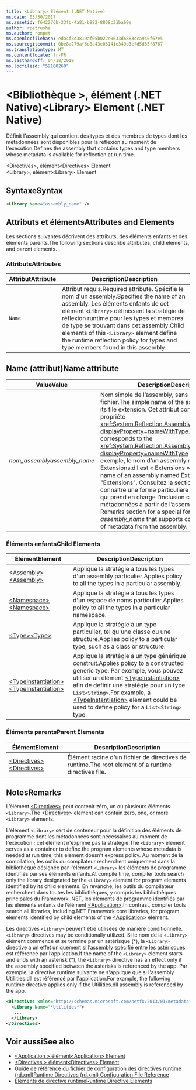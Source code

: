```yaml
---
title: <Library> Élément (.NET Native)
ms.date: 03/30/2017
ms.assetid: f642276b-33fb-4a81-b882-8808c31ba69e
author: rpetrusha
ms.author: ronpet
ms.openlocfilehash: eda4f8d3819af05b022e0633d6883cca940f67e5
ms.sourcegitcommit: 0be8a279af6d8a43e03141e349d3efd5d35f8767
ms.translationtype: MT
ms.contentlocale: fr-FR
ms.lasthandoff: 04/18/2019
ms.locfileid: "59100260"
---
```

# <a name="library-element-net-native"></a><span data-ttu-id="ffcae-102">\<Bibliothèque >, élément (.NET Native)</span><span class="sxs-lookup"><span data-stu-id="ffcae-102">\<Library> Element (.NET Native)</span></span>
<span data-ttu-id="ffcae-103">Définit l'assembly qui contient des types et des membres de types dont les métadonnées sont disponibles pour la réflexion au moment de l'exécution.</span><span class="sxs-lookup"><span data-stu-id="ffcae-103">Defines the assembly that contains types and type members whose metadata is available for reflection at run time.</span></span>  
  
 <span data-ttu-id="ffcae-104">\<Directives>, élément</span><span class="sxs-lookup"><span data-stu-id="ffcae-104">\<Directives> Element</span></span>  
<span data-ttu-id="ffcae-105">\<Library>, élément</span><span class="sxs-lookup"><span data-stu-id="ffcae-105">\<Library> Element</span></span>  
  
## <a name="syntax"></a><span data-ttu-id="ffcae-106">Syntaxe</span><span class="sxs-lookup"><span data-stu-id="ffcae-106">Syntax</span></span>  
  
```xml  
<Library Name="assembly_name" />  
```  
  
## <a name="attributes-and-elements"></a><span data-ttu-id="ffcae-107">Attributs et éléments</span><span class="sxs-lookup"><span data-stu-id="ffcae-107">Attributes and Elements</span></span>  
 <span data-ttu-id="ffcae-108">Les sections suivantes décrivent des attributs, des éléments enfants et des éléments parents.</span><span class="sxs-lookup"><span data-stu-id="ffcae-108">The following sections describe attributes, child elements, and parent elements.</span></span>  
  
### <a name="attributes"></a><span data-ttu-id="ffcae-109">Attributs</span><span class="sxs-lookup"><span data-stu-id="ffcae-109">Attributes</span></span>  
  
|<span data-ttu-id="ffcae-110">Attribut</span><span class="sxs-lookup"><span data-stu-id="ffcae-110">Attribute</span></span>|<span data-ttu-id="ffcae-111">Description</span><span class="sxs-lookup"><span data-stu-id="ffcae-111">Description</span></span>|  
|---------------|-----------------|  
|`Name`|<span data-ttu-id="ffcae-112">Attribut requis.</span><span class="sxs-lookup"><span data-stu-id="ffcae-112">Required attribute.</span></span> <span data-ttu-id="ffcae-113">Spécifie le nom d'un assembly.</span><span class="sxs-lookup"><span data-stu-id="ffcae-113">Specifies the name of an assembly.</span></span> <span data-ttu-id="ffcae-114">Les éléments enfants de cet élément `<Library>` définissent la stratégie de réflexion runtime pour les types et membres de type se trouvant dans cet assembly.</span><span class="sxs-lookup"><span data-stu-id="ffcae-114">Child elements of this `<Library>` element define the runtime reflection policy for types and type members found in this assembly.</span></span>|  
  
## <a name="name-attribute"></a><span data-ttu-id="ffcae-115">Name (attribut)</span><span class="sxs-lookup"><span data-stu-id="ffcae-115">Name attribute</span></span>  
  
|<span data-ttu-id="ffcae-116">Value</span><span class="sxs-lookup"><span data-stu-id="ffcae-116">Value</span></span>|<span data-ttu-id="ffcae-117">Description</span><span class="sxs-lookup"><span data-stu-id="ffcae-117">Description</span></span>|  
|-----------|-----------------|  
|<span data-ttu-id="ffcae-118">*nom_assembly*</span><span class="sxs-lookup"><span data-stu-id="ffcae-118">*assembly_name*</span></span>|<span data-ttu-id="ffcae-119">Nom simple de l’assembly, sans son extension de fichier.</span><span class="sxs-lookup"><span data-stu-id="ffcae-119">The simple name of the assembly, without its file extension.</span></span> <span data-ttu-id="ffcae-120">Cet attribut correspond à la propriété <xref:System.Reflection.AssemblyName.Name%2A?displayProperty=nameWithType>.</span><span class="sxs-lookup"><span data-stu-id="ffcae-120">This attribute corresponds to the <xref:System.Reflection.AssemblyName.Name%2A?displayProperty=nameWithType> property.</span></span> <span data-ttu-id="ffcae-121">Par exemple, le nom d’un assembly nommé Extensions.dll est « Extensions ».</span><span class="sxs-lookup"><span data-stu-id="ffcae-121">For example, the name of an assembly named Extensions.dll is "Extensions".</span></span> <span data-ttu-id="ffcae-122">Consultez la section Notes pour connaître une forme particulière de *nom_assembly* qui prend en charge l’inclusion conditionnelle de métadonnées à partir de l’assembly.</span><span class="sxs-lookup"><span data-stu-id="ffcae-122">See the Remarks section for a special form of *assembly_name* that supports conditional inclusion of metadata from the assembly.</span></span>|  
  
### <a name="child-elements"></a><span data-ttu-id="ffcae-123">Éléments enfants</span><span class="sxs-lookup"><span data-stu-id="ffcae-123">Child Elements</span></span>  
  
|<span data-ttu-id="ffcae-124">Élément</span><span class="sxs-lookup"><span data-stu-id="ffcae-124">Element</span></span>|<span data-ttu-id="ffcae-125">Description</span><span class="sxs-lookup"><span data-stu-id="ffcae-125">Description</span></span>|  
|-------------|-----------------|  
|[<span data-ttu-id="ffcae-126">\<Assembly></span><span class="sxs-lookup"><span data-stu-id="ffcae-126">\<Assembly></span></span>](../../../docs/framework/net-native/assembly-element-net-native.md)|<span data-ttu-id="ffcae-127">Applique la stratégie à tous les types d'un assembly particulier.</span><span class="sxs-lookup"><span data-stu-id="ffcae-127">Applies policy to all the types in a particular assembly.</span></span>|  
|[<span data-ttu-id="ffcae-128">\<Namespace></span><span class="sxs-lookup"><span data-stu-id="ffcae-128">\<Namespace></span></span>](../../../docs/framework/net-native/namespace-element-net-native.md)|<span data-ttu-id="ffcae-129">Applique la stratégie à tous les types d'un espace de noms particulier.</span><span class="sxs-lookup"><span data-stu-id="ffcae-129">Applies policy to all the types in a particular namespace.</span></span>|  
|[<span data-ttu-id="ffcae-130">\<Type></span><span class="sxs-lookup"><span data-stu-id="ffcae-130">\<Type></span></span>](../../../docs/framework/net-native/type-element-net-native.md)|<span data-ttu-id="ffcae-131">Applique la stratégie à un type particulier, tel qu'une classe ou une structure.</span><span class="sxs-lookup"><span data-stu-id="ffcae-131">Applies policy to a particular type, such as a class or structure.</span></span>|  
|[<span data-ttu-id="ffcae-132">\<TypeInstantiation></span><span class="sxs-lookup"><span data-stu-id="ffcae-132">\<TypeInstantiation></span></span>](../../../docs/framework/net-native/typeinstantiation-element-net-native.md)|<span data-ttu-id="ffcae-133">Applique la stratégie à un type générique construit.</span><span class="sxs-lookup"><span data-stu-id="ffcae-133">Applies policy to a constructed generic type.</span></span> <span data-ttu-id="ffcae-134">Par exemple, vous pouvez utiliser un élément [\<TypeInstantiation>](../../../docs/framework/net-native/typeinstantiation-element-net-native.md) afin de définir une stratégie pour un type `List<String>`.</span><span class="sxs-lookup"><span data-stu-id="ffcae-134">For example, a [\<TypeInstantiation>](../../../docs/framework/net-native/typeinstantiation-element-net-native.md) element could be used to define policy for a `List<String>` type.</span></span>|  
  
### <a name="parent-elements"></a><span data-ttu-id="ffcae-135">Éléments parents</span><span class="sxs-lookup"><span data-stu-id="ffcae-135">Parent Elements</span></span>  
  
|<span data-ttu-id="ffcae-136">Élément</span><span class="sxs-lookup"><span data-stu-id="ffcae-136">Element</span></span>|<span data-ttu-id="ffcae-137">Description</span><span class="sxs-lookup"><span data-stu-id="ffcae-137">Description</span></span>|  
|-------------|-----------------|  
|[<span data-ttu-id="ffcae-138">\<Directives></span><span class="sxs-lookup"><span data-stu-id="ffcae-138">\<Directives></span></span>](../../../docs/framework/net-native/directives-element-net-native.md)|<span data-ttu-id="ffcae-139">Élément racine d'un fichier de directives de runtime.</span><span class="sxs-lookup"><span data-stu-id="ffcae-139">The root element of a runtime directives file.</span></span>|  
  
## <a name="remarks"></a><span data-ttu-id="ffcae-140">Notes</span><span class="sxs-lookup"><span data-stu-id="ffcae-140">Remarks</span></span>  
 <span data-ttu-id="ffcae-141">L’élément [\<Directives>](../../../docs/framework/net-native/directives-element-net-native.md) peut contenir zéro, un ou plusieurs éléments `<Library>`.</span><span class="sxs-lookup"><span data-stu-id="ffcae-141">The [\<Directives>](../../../docs/framework/net-native/directives-element-net-native.md) element can contain zero, one, or more `<Library>` elements.</span></span>  
  
 <span data-ttu-id="ffcae-142">L'élément `<Library>` sert de conteneur pour la définition des éléments de programme dont les métadonnées sont nécessaires au moment de l'exécution ; cet élément n'exprime pas la stratégie.</span><span class="sxs-lookup"><span data-stu-id="ffcae-142">The `<Library>` element serves as a container to define the program elements whose metadata is needed at run time; this element doesn't express policy.</span></span> <span data-ttu-id="ffcae-143">Au moment de la compilation, les outils du compilateur recherchent uniquement dans la bibliothèque désignée par l'élément `<Library>` les éléments de programme identifiés par ses éléments enfants.</span><span class="sxs-lookup"><span data-stu-id="ffcae-143">At compile time, compiler tools search only the library designated by the `<Library>` element for program elements identified by its child elements.</span></span> <span data-ttu-id="ffcae-144">En revanche, les outils du compilateur recherchent dans toutes les bibliothèques, y compris les bibliothèques principales du Framework .NET, les éléments de programme identifiés par les éléments enfants de l’élément [\<Application>](../../../docs/framework/net-native/application-element-net-native.md).</span><span class="sxs-lookup"><span data-stu-id="ffcae-144">In contrast, compiler tools search all libraries, including.NET Framework core libraries, for program elements identified by child elements of the [\<Application>](../../../docs/framework/net-native/application-element-net-native.md) element.</span></span>  
  
 <span data-ttu-id="ffcae-145">Les directives `<Library>` peuvent être utilisées de manière conditionnelle.</span><span class="sxs-lookup"><span data-stu-id="ffcae-145">`<Library>` directives may be conditionally utilized.</span></span> <span data-ttu-id="ffcae-146">Si le nom de la `<Library>` élément commence et se termine par un astérisque (\*), la `<Library>` directive a un effet uniquement si l’assembly spécifié entre les astérisques est référencé par l’application.</span><span class="sxs-lookup"><span data-stu-id="ffcae-146">If the name of the `<Library>` element starts and ends with an asterisk (\*), the `<Library>` directive has an effect only if the assembly specified between the asterisks is referenced by the app.</span></span> <span data-ttu-id="ffcae-147">Par exemple, la directive runtime suivante ne s'applique que si l'assembly Utillities.dll est référencé par l'application.</span><span class="sxs-lookup"><span data-stu-id="ffcae-147">For example, the following runtime directive applies only if the Utillities.dll assembly is referenced by the app.</span></span>  
  
```xml  
<Directives xmlns="http://schemas.microsoft.com/netfx/2013/01/metadata">  
  <Library Name="*Utilities*">  
   ...  
  </Library>  
</Directives>  
```  
  
## <a name="see-also"></a><span data-ttu-id="ffcae-148">Voir aussi</span><span class="sxs-lookup"><span data-stu-id="ffcae-148">See also</span></span>

- [<span data-ttu-id="ffcae-149">\<Application > élément</span><span class="sxs-lookup"><span data-stu-id="ffcae-149">\<Application> Element</span></span>](../../../docs/framework/net-native/application-element-net-native.md)
- [<span data-ttu-id="ffcae-150">\<Directives > élément</span><span class="sxs-lookup"><span data-stu-id="ffcae-150">\<Directives> Element</span></span>](../../../docs/framework/net-native/directives-element-net-native.md)
- [<span data-ttu-id="ffcae-151">Guide de référence du fichier de configuration des directives runtime (rd.xml)</span><span class="sxs-lookup"><span data-stu-id="ffcae-151">Runtime Directives (rd.xml) Configuration File Reference</span></span>](../../../docs/framework/net-native/runtime-directives-rd-xml-configuration-file-reference.md)
- [<span data-ttu-id="ffcae-152">Éléments de directive runtime</span><span class="sxs-lookup"><span data-stu-id="ffcae-152">Runtime Directive Elements</span></span>](../../../docs/framework/net-native/runtime-directive-elements.md)
